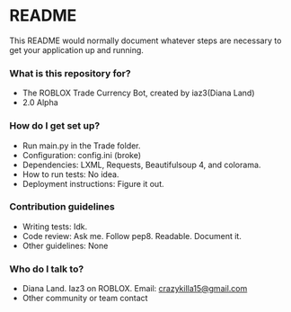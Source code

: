 # README #

This README would normally document whatever steps are necessary to get your application up and running.

### What is this repository for? ###

* The ROBLOX Trade Currency Bot, created by iaz3(Diana Land)
* 2.0 Alpha

### How do I get set up? ###

* Run main.py in the Trade folder.
* Configuration: config.ini (broke)
* Dependencies: LXML, Requests, Beautifulsoup 4, and colorama.
* How to run tests: No idea.
* Deployment instructions: Figure it out.

### Contribution guidelines ###

* Writing tests: Idk.
* Code review: Ask me. Follow pep8. Readable. Document it.
* Other guidelines: None

### Who do I talk to? ###

* Diana Land. Iaz3 on ROBLOX. Email: crazykilla15@gmail.com
* Other community or team contact